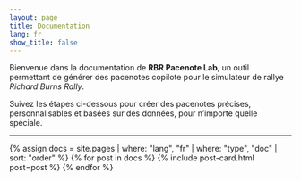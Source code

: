 ```yaml
---
layout: page
title: Documentation
lang: fr
show_title: false
---
```


Bienvenue dans la documentation de **RBR Pacenote Lab**, un outil permettant de générer des pacenotes copilote pour le simulateur de rallye *Richard Burns Rally*.

Suivez les étapes ci-dessous pour créer des pacenotes précises, personnalisables et basées sur des données, pour n’importe quelle spéciale.

---

<section class="layout--articles">
  <div class="grid grid--p-3">
    {% assign docs = site.pages | where: "lang", "fr" | where: "type", "doc" | sort: "order" %}
    {% for post in docs %}
      {% include post-card.html post=post %}
    {% endfor %}
  </div>
</section>
